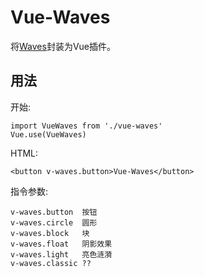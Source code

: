 # Vue-Waves

将[Waves](https://github.com/fians/Waves)封装为Vue插件。

## 用法

开始:
```
import VueWaves from './vue-waves'
Vue.use(VueWaves)
```

HTML:
```
<button v-waves.button>Vue-Waves</button>
```

指令参数:
```
v-waves.button  按钮
v-waves.circle  圆形
v-waves.block   块
v-waves.float   阴影效果
v-waves.light   亮色涟漪
v-waves.classic ??
```
